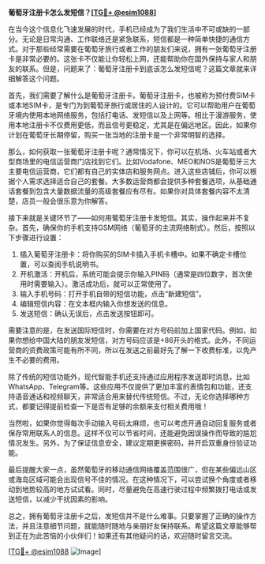 **葡萄牙注册卡怎么发短信？[[TG💪+ @esim1088](https://t.me/s/esim1088)]**

在当今这个信息化飞速发展的时代，手机已经成为了我们生活中不可或缺的一部分。无论是日常沟通、工作联络还是紧急联系，短信都是一种简单快捷的通信方式。对于那些经常需要在葡萄牙旅行或者工作的朋友们来说，拥有一张葡萄牙注册卡是非常必要的。这张卡不仅能让你轻松上网，还能帮助你在国外保持与家人和朋友的联系。但是，问题来了：葡萄牙注册卡到底该怎么发短信呢？这篇文章就来详细解答这个问题。

首先，我们需要了解什么是葡萄牙注册卡。葡萄牙注册卡，也被称为预付费SIM卡或本地SIM卡，是专门为到葡萄牙旅行或居住的人设计的。它可以帮助用户在葡萄牙境内使用本地网络服务，包括打电话、发短信以及上网等。相比于漫游服务，使用本地注册卡不仅费用更低，而且信号更稳定，尤其是在偏远地区。因此，如果你计划在葡萄牙长期停留，购买一张当地的注册卡是一个非常明智的选择。

那么，如何获取一张葡萄牙注册卡呢？通常情况下，你可以在机场、火车站或者大型商场里的电信运营商门店找到它们。比如Vodafone、MEO和NOS是葡萄牙三大主要电信运营商，它们都有自己的实体店和服务网点。进入这些店铺后，你可以根据个人需求选择适合自己的套餐。大多数运营商都会提供多种套餐选项，从基础通话套餐到包含大量数据流量的高级套餐应有尽有。如果你对具体套餐内容不太清楚，店员一般会很乐意为你解答。

接下来就是关键环节了——如何用葡萄牙注册卡发短信。其实，操作起来并不复杂。首先，确保你的手机支持GSM网络（葡萄牙的主流网络制式）。然后，按照以下步骤进行设置：

1. 插入葡萄牙注册卡：将你购买的SIM卡插入手机卡槽中。如果不确定卡槽位置，可以查阅手机说明书。
2. 开机激活：开机后，系统可能会提示你输入PIN码（通常是四位数字，首次使用时需要输入）。激活成功后，就可以正常使用了。
3. 输入手机号码：打开手机自带的短信功能，点击“新建短信”。
4. 编辑短信内容：在文本框内输入你想发送的信息。
5. 发送短信：确认无误后，点击发送按钮即可。

需要注意的是，在发送国际短信时，你需要在对方号码前加上国家代码。例如，如果你想给中国大陆的朋友发短信，对方号码应该是+86开头的格式。此外，不同运营商的资费政策可能有所不同，所以在发送之前最好先了解一下收费标准，以免产生不必要的费用。

除了传统的短信功能外，现代智能手机还支持通过应用程序发送即时消息，比如WhatsApp、Telegram等。这些应用不仅提供了更加丰富的表情包和功能，还支持语音通话和视频聊天，非常适合用来替代传统短信。不过，无论你选择哪种方式，都要记得提前检查一下是否有足够的余额来支付相关费用哦！

当然啦，如果你觉得每次手动输入号码太麻烦，也可以考虑开通自动回复服务或者保存常用联系人的信息。这样不仅可以节省时间，还能避免因误操作而导致的尴尬情况发生。另外，为了保证信息安全，建议定期更换密码，并开启双重身份验证功能。

最后提醒大家一点，虽然葡萄牙的移动通信网络覆盖范围很广，但在某些偏远山区或海岛区域可能会出现信号不佳的情况。在这种情况下，可以尝试换个角度或者移动到地势较高的地方试试看。同时，尽量避免在高速行驶过程中频繁拨打电话或发送短信，以减少干扰因素的影响。

总之，拥有葡萄牙注册卡之后，发短信并不是什么难事。只要掌握了正确的操作方法，并且注意细节问题，就能随时随地与亲朋好友保持联系。希望这篇文章能够帮到正在为此苦恼的小伙伴们！如果还有其他疑问的话，欢迎随时留言交流。

[[TG💪+ @esim1088](https://t.me/s/esim1088) ![Image](https://i.postimg.cc/4NQfJmqS/Snipaste-2025-05-13-00-14-12.png)]